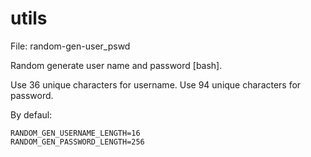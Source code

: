 # utils

File: random-gen-user_pswd

Random generate user name and password [bash].

Use 36 unique characters for username.
Use 94 unique characters for password.

By defaul:

    RANDOM_GEN_USERNAME_LENGTH=16
    RANDOM_GEN_PASSWORD_LENGTH=256
